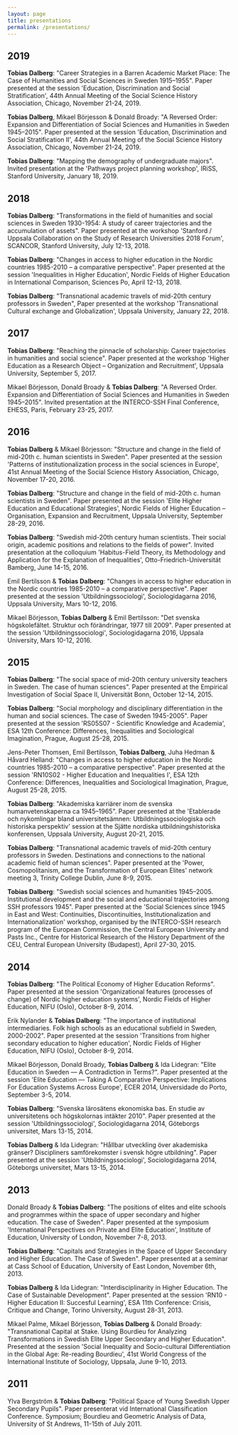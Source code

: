 ```yaml
---
layout: page
title: presentations
permalink: /presentations/
---
```


## 2019

**Tobias Dalberg**: "Career Strategies in a Barren Academic Market Place: The Case of Humanities and Social Sciences in Sweden 1915–1955". Paper presented at the session 'Education, Discrimination and Social Stratification', 44th Annual Meeting of the Social Science History Association, Chicago, November 21-24, 2019.

**Tobias Dalberg**, Mikael Börjesson & Donald Broady: "A Reversed Order: Expansion and Differentiation of Social Sciences and Humanities in Sweden 1945–2015". Paper presented at the session 'Education, Discrimination and Social Stratification II', 44th Annual Meeting of the Social Science History Association, Chicago, November 21-24, 2019.

**Tobias Dalberg**: "Mapping the demography of undergraduate majors". Invited presentation at the 'Pathways project planning workshop', IRiSS, Stanford University, January 18, 2019.

## 2018

**Tobias Dalberg**: "Transformations in the field of humanities and social sciences in Sweden 1930-1954: A study of career trajectories and the accumulation of assets". Paper presented at the workshop 'Stanford / Uppsala Collaboration on the Study of Research Universities 2018 Forum', SCANCOR, Stanford University, July 12-13, 2018.

**Tobias Dalberg**: "Changes in access to higher education in the Nordic countries 1985-2010 – a comparative perspective". Paper presented at the session 'Inequalities in Higher Education', Nordic Fields of Higher Education in International Comparison, Sciences Po, April 12-13, 2018.

**Tobias Dalberg**: "Transnational academic travels of mid-20th century professors in Sweden", Paper presented at the workshop 'Transnational Cultural exchange and Globalization', Uppsala University, January 22, 2018.

## 2017

**Tobias Dalberg**: "Reaching the pinnacle of scholarship: Career trajectories in humanities and social science". Paper presented at the workshop 'Higher Education as a Research Object – Organization and Recruitment', Uppsala University, September 5, 2017.

Mikael Börjesson, Donald Broady & **Tobias Dalberg**: "A Reversed Order. Expansion and Differentiation of Social Sciences and Humanities in Sweden 1945–2015". Invited presentation at the INTERCO-SSH Final Conference, EHESS, Paris, February 23-25, 2017.

## 2016

**Tobias Dalberg** & Mikael Börjesson: "Structure and change in the field of mid-20th c. human scientists in Sweden". Paper presented at the session 'Patterns of institutionalization process in the social sciences in Europe', 41st Annual Meeting of the Social Science History Association, Chicago, November 17-20, 2016.

**Tobias Dalberg**: "Structure and change in the field of mid-20th c. human scientists in Sweden". Paper presented at the session 'Elite Higher Education and Educational Strategies', Nordic Fields of Higher Education – Organisation, Expansion and Recruitment, Uppsala University, September 28-29, 2016.

**Tobias Dalberg**: "Swedish mid-20th century human scientists. Their social origin, academic positions and relations to the fields of power". Invited presentation at the colloquium 'Habitus-Field Theory, its Methodology and Application for the Explanation of Inequalities', Otto-Friedrich-Universität Bamberg, June 14-15, 2016.

Emil Bertilsson & **Tobias Dalberg**: "Changes in access to higher education in the Nordic countries 1985-2010 – a comparative perspective". Paper presented at the session 'Utbildningssociologi', Sociologidagarna 2016, Uppsala University, Mars 10-12, 2016.

Mikael Börjesson, **Tobias Dalberg** & Emil Bertilsson: "Det svenska högskolefältet. Struktur och förändringar, 1977 till 2009". Paper presented at the session 'Utbildningssociologi', Sociologidagarna 2016, Uppsala University, Mars 10-12, 2016.

## 2015

**Tobias Dalberg**: "The social space of mid-20th century university teachers in Sweden. The case of human sciences". Paper presented at the Empirical Investigation of Social Space II, Universität Bonn, October 12-14, 2015.

**Tobias Dalberg**: "Social morphology and disciplinary differentiation in the human and social sciences. The case of Sweden 1945-2005". Paper presented at the session 'RS05S07 - Scientific Knowledge and Academia', ESA 12th Conference: Differences, Inequalities and Sociological Imagination, Prague, August 25-28, 2015.

Jens-Peter Thomsen, Emil Bertilsson, **Tobias Dalberg**, Juha Hedman & Håvard Helland: "Changes in access to higher education in the Nordic countries 1985-2010 – a comparative perspective". Paper presented at the session 'RN10S02 - Higher Education and Inequalities I', ESA 12th Conference: Differences, Inequalities and Sociological Imagination, Prague, August 25-28, 2015.

**Tobias Dalberg**: "Akademiska karriärer inom de svenska humanvetenskaperna ca 1945–1965". Paper presented at the 'Etablerade och nykomlingar bland universitetsämnen: Utbildningssociologiska och historiska perspektiv' session at the Sjätte nordiska utbildningshistoriska konferensen, Uppsala University, August 20-21, 2015.

**Tobias Dalberg**: "Transnational academic travels of mid-20th century professors in Sweden. Destinations and connections to the national academic field of human sciences". Paper presented at the 'Power, Cosmopolitanism, and the Transformation of European Elites' network meeting 3, Trinity College Dublin, June 8-9, 2015.

**Tobias Dalberg**: "Swedish social sciences and humanities 1945–2005. Institutional development and the social and educational trajectories among SSH professors 1945". Paper presented at the 'Social Sciences since 1945 in East and West: Continuities, Discontinuities, Institutionalization and Internationalization' workshop, organised by the INTERCO-SSH research program of the European Commission, the Central European University and Pasts Inc., Centre for Historical Research of the History Department of the CEU, Central European University (Budapest), April 27-30, 2015.

## 2014

**Tobias Dalberg**: "The Political Economy of Higher Education Reforms". Paper presented at the session 'Organizational features (processes of change) of Nordic higher education systems', Nordic Fields of Higher Education, NIFU (Oslo), October 8-9, 2014.

Erik Nylander & **Tobias Dalberg**: "The importance of institutional intermediaries. Folk high schools as an educational subfield in Sweden, 2000-2002". Paper presented at the session 'Transitions from higher secondary education to higher education', Nordic Fields of Higher Education, NIFU (Oslo), October 8-9, 2014.

Mikael Börjesson, Donald Broady, **Tobias Dalberg** & Ida Lidegran: "Elite Education in Sweden — A Contradiction in Terms?". Paper presented at the session 'Elite Education — Taking A Comparative Perspective: Implications For Education Systems Across Europe', ECER 2014, Universidade do Porto, September 3-5, 2014.

**Tobias Dalberg**: "Svenska lärosätens ekonomiska bas. En studie av universitetens och högskolornas intäkter 2010". Paper presented at the session 'Utbildningssociologi', Sociologidagarna 2014, Göteborgs universitet, Mars 13-15, 2014.

**Tobias Dalberg** & Ida Lidegran: "Hållbar utveckling över akademiska gränser? Discipliners samförekomster i svensk högre utbildning". Paper presented at the session 'Utbildningssociologi', Sociologidagarna 2014, Göteborgs universitet, Mars 13-15, 2014.

## 2013

Donald Broady & **Tobias Dalberg**: "The positions of elites and elite schools and programmes within the space of upper secondary and higher education. The case of Sweden". Paper presented at the symposium 'International Perspectives on Private and Elite Education', Institute of Education, University of London, November 7-8, 2013.

**Tobias Dalberg**: "Capitals and Strategies in the Space of Upper Secondary and Higher Education. The Case of Sweden". Paper presented at a seminar at Cass School of Education, University of East London, November 6th, 2013.

**Tobias Dalberg** & Ida Lidegran: "Interdisciplinarity in Higher Education. The Case of Sustainable Development". Paper presented at the session 'RN10 - Higher Education II: Succesful Learning', ESA 11th Conference: Crisis, Critique and Change, Torino University, August 28-31, 2013.

Mikael Palme, Mikael Börjesson, **Tobias Dalberg** & Donald Broady: "Transnational Capital at Stake. Using Bourdieu for Analyzing Transformations in Swedish Elite Upper Secondary and Higher Education". Presented at the session 'Social Inequality and Socio-cultural Differentiation in the Global Age: Re-reading Bourdieu', 41st World Congress of the International Institute of Sociology, Uppsala, June 9-10, 2013.

## 2011

Ylva Bergström & **Tobias Dalberg**: "Political Space of Young Swedish Upper Secondary Pupils". Paper presenterat vid International Classification Conference. Symposium; Bourdieu and Geometric Analysis of Data, University of St Andrews, 11-15th of July 2011.
